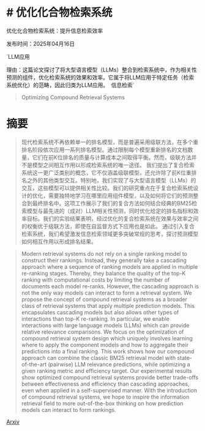 # # 优化化合物检索系统
优化化合物检索系统：提升信息检索效率

发布时间：2025年04月16日

`LLM应用

理由：这篇论文探讨了将大型语言模型（LLMs）整合到检索系统中，作为相关性预测的组件，优化检索系统的效果和效率。它属于将LLM应用于特定任务（检索系统优化）的范畴，因此归类为LLM应用。` `信息检索`

> Optimizing Compound Retrieval Systems

# 摘要

> 现代检索系统不再依赖单一的排名模型，而是普遍采用级联方法，在多个重排名阶段依次应用一系列排名模型。通过限制每个模型重新排名的文档数量，它们在前K位排名的质量与计算成本之间取得平衡。然而，级联方法并不是模型之间相互作用以形成检索系统的唯一途径。
我们提出了复合检索系统这一更广泛类别的概念，它不仅涵盖级联模型，还允许除了前K位重排名之外的其他类型交互。特别地，我们实现了与大型语言模型（LLMs）的交互，这些模型可以提供相关性比较。我们的研究重点在于复合检索系统设计的优化，需要独特地学习在哪里应用组件模型，以及如何将它们的预测整合到最终排名中。这项工作展示了我们的复合方法如何结合经典的BM25检索模型与最先进的（成对）LLM相关性预测，同时优化给定的排名指标和效率目标。我们的实验结果表明，经过优化的复合检索系统在效果与效率之间的权衡优于级联方法，即使在自监督方式下应用也是如此。
通过引入复合检索系统，我们希望激发信息检索领域更多突破常规的思考，探讨预测模型如何相互作用以形成排名结果。

> Modern retrieval systems do not rely on a single ranking model to construct their rankings. Instead, they generally take a cascading approach where a sequence of ranking models are applied in multiple re-ranking stages. Thereby, they balance the quality of the top-K ranking with computational costs by limiting the number of documents each model re-ranks. However, the cascading approach is not the only way models can interact to form a retrieval system.
  We propose the concept of compound retrieval systems as a broader class of retrieval systems that apply multiple prediction models. This encapsulates cascading models but also allows other types of interactions than top-K re-ranking. In particular, we enable interactions with large language models (LLMs) which can provide relative relevance comparisons. We focus on the optimization of compound retrieval system design which uniquely involves learning where to apply the component models and how to aggregate their predictions into a final ranking. This work shows how our compound approach can combine the classic BM25 retrieval model with state-of-the-art (pairwise) LLM relevance predictions, while optimizing a given ranking metric and efficiency target. Our experimental results show optimized compound retrieval systems provide better trade-offs between effectiveness and efficiency than cascading approaches, even when applied in a self-supervised manner.
  With the introduction of compound retrieval systems, we hope to inspire the information retrieval field to more out-of-the-box thinking on how prediction models can interact to form rankings.

[Arxiv](https://arxiv.org/abs/2504.12063)